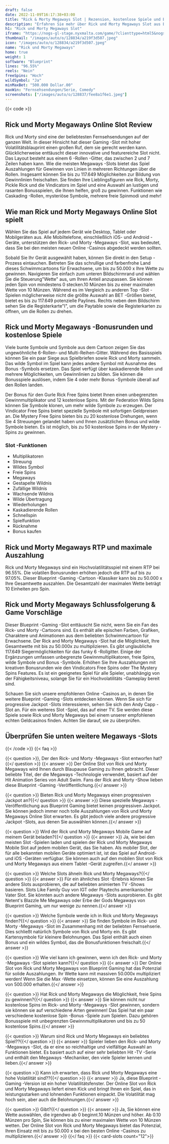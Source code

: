 ```yaml
---
draft: false
date: 2022-11-09T16:17:38+03:00
title: "Rick & Morty Megaways Slot | Rezension, kostenlose Spiele und Bonus"
description: "Erfahren Sie mehr über Rick und Morty Megaways Slot aus Blueprint Gaming und entdecken Sie die Details wie Auszahlungen, Volatilität, RTP und erhalten Sie kostenlose Spins und Casino -Bonus von den besten CA -Online -Casinos!"
h1: "Rick und Morty Megaways Slot"
iframe: "https://nogs-gl-stage.nyxmalta.com/game/?clienttype=html5&nogscurrency=USD&nogsgameid=380149&nogslang=en_us&nogsmode=demo&nogsoperatorid=241"
thumbnail: "/images/auto/o/128834/a219f3d507.jpeg"
icon: "/images/auto/o/128834/a219f3d507.jpeg"
name: "Rick und Morty Megaways"
home: true
weight: 1
software: "Blueprint"
lines: "96.55%"
reels: "Nein"
freeSpins: "Hoch"
wildSymbol: "Ja"
minMaxBet: "500.000 Dollar.00"
maxWin: "Fernsehsendungen/Serie, Comedy"
screenshots: ["/images/auto/o/128837/fee8a1f6e1.jpeg"]
---
```


{{< code >}}<h2>Rick und Morty Megaways Online Slot Review</h2><p>Rick und Morty sind eine der beliebtesten Fernsehsendungen auf der ganzen Welt. In dieser Hinsicht hat dieser Gaming -Slot mit hoher Volatilitätsblauprint einen großen Ruf, dem sie gerecht werden kann. Glücklicherweise enttäuscht dieser innovative und featurereiche Slot nicht. Das Layout besteht aus einem 6 -Rollen -Gitter, das zwischen 2 und 7 Zeilen haben kann. Wie die meisten Megaways -Slots bietet das Spiel Auszahlungen für Gewinnen von Linien in mehreren Richtungen über die Rollen. Insgesamt können Sie bis zu 117.649 Möglichkeiten zur Bildung von Gewinnlinien freischalten. Sie finden Ihre Lieblingsfiguren wie Rick, Morty, Pickle Rick und die Vindicators im Spiel und eine Auswahl an lustigen und rasanten Bonusspielen, die Ihnen helfen, groß zu gewinnen. Funktionen wie Caskading -Rollen, mysteriöse Symbole, mehrere freie Spinmodi und mehr!</p><h2>Wie man Rick und Morty Megaways Online Slot spielt</h2><p>Wählen Sie das Spiel auf jedem Gerät wie Desktop, Tablet oder Mobilgeräten aus. Alle Mobiltelefone, einschließlich iOS- und Android -Geräte, unterstützen den Rick- und Morty -Megaways -Slot, was bedeutet, dass Sie bei den meisten neuen Online -Casinos abgedeckt werden sollten.</p><p>Sobald Sie Ihr Gerät ausgewählt haben, können Sie direkt in den Setup -Prozess eintauchen. Betreten Sie das schrullige und farbenfrohe Land dieses Schwimmcartoons für Erwachsene, um bis zu 50.000 x Ihre Wette zu gewinnen. Navigieren Sie einfach zum unteren Bildschirmrand und wählen Sie die Steuerung"Wette" aus, um Ihren Anteil anzupassen. Sie können jeden Spin von mindestens 0 stecken.10 Münzen bis zu einer maximalen Wette von 10 Münzen. Während es im Vergleich zu anderen Top -Slot -Spielen möglicherweise nicht die größte Auswahl an BET -Größen bietet, bietet es bis zu 117.649 potenzielle Paylines. Rechts neben dem Bildschirm sehen Sie die Registerkarte"I", um die Paytable sowie die Registerkarten zu öffnen, um die Rollen zu drehen.</p><h2>Rick und Morty Megaways -Bonusrunden und kostenlose Spiele</h2><p>Viele bunte Symbole und Symbole aus dem Cartoon zeigen Sie das ungewöhnliche 6-Rollen- und Multi-Reihen-Gitter. Während des Basisspiels können Sie ein paar Siege aus Spielbriefen sowie Rick und Morty sammeln. Das wilde Symbol im Spiel kann jedes andere Symbol mit Ausnahme des Bonus -Symbols ersetzen. Das Spiel verfügt über kaskadierende Rollen und mehrere Möglichkeiten, um Gewinnlinien zu bilden. Sie können die Bonusspiele auslösen, indem Sie 4 oder mehr Bonus -Symbole überall auf den Rollen landen.</p><p>Der Bonus für den Gurle Rick Free Spins bietet Ihnen einen unbegrenzten Gewinnmultiplikator und 12 kostenlose Spins. Mit der Federation Wilds Spins können Sie Symbole klonen, um mehr wilde Symbole zu erzeugen. Der Vindicator Free Spins bietet spezielle Symbole mit sofortigen Geldpreisen an. Die Mystery Free Spins bieten bis zu 20 kostenlose Drehungen, wenn Sie 4 Streuungen gelandet haben und Ihnen zusätzlichen Bonus und wilde Symbole bieten. Es ist möglich, bis zu 50 kostenlose Spins in der Mystery -Spins zu gewinnen.</p><h3>
Slot -Funktionen</h3><ul>
<li></span>
Multiplikatoren</li>
<li></span>
Streuung</li>
<li></span>
Wildes Symbol</li>
<li></span>
Freie Spins</li>
<li></span>
Megaways</li>
<li></span>
Gestapelte Wildnis</li>
<li></span>
Zufällige Wildnis</li>
<li></span>
Wachsende Wildnis</li>
<li></span>
Wilde Übertragung</li>
<li></span>
Wiederholungen</li>
<li></span>
Kaskadierende Rollen</li>
<li></span>
Schnellspin</li>
<li></span>
Spielfunktion</li>
<li></span>
Rücknahme</li>
<li></span>
Bonus kaufen</li></ul><h2>Rick und Morty Megaways RTP und maximale Auszahlung</h2><p>Rick und Morty Megaways sind ein Hochvolatilitätsspiel mit einem RTP bei 96.55%. Die volatilen Bonusrunden erhöhen jedoch die RTP auf bis zu 97.05%. Dieser Blueprint -Gaming -Cartoon -Klassiker kann bis zu 50.000 x Ihre Gesamtwette auszahlen. Die Gesamtzahl der maximalen Wette beträgt 10 Einheiten pro Spin.</p><h2>Rick und Morty Megaways Schlussfolgerung & Game Vorschläge</h2><p>Dieser Blueprint -Gaming -Slot enttäuscht Sie nicht, wenn Sie ein Fan des Rick- und Morty -Cartoons sind. Es enthält alle epischen Farben, Grafiken, Charaktere und Animationen aus dem beliebten Schwimmcartoon für Erwachsene. Der Rick and Morty Megaways -Slot hat die Möglichkeit, Ihre Gesamtwette mit bis zu 50.000x zu multiplizieren. Es gibt unglaubliche 117.649 Siegermöglichkeiten für das funky 6 -Rollgitter. Einige der Ergänzungen umfassen unbegrenzte Gewinnmultiplikatoren, freie Spins, wilde Symbole und Bonus -Symbole. Erhöhen Sie Ihre Auszahlungen mit kreativen Bonusrunden wie den Vindicators Free Spins oder The Mystery Spins Features. Es ist ein geeignetes Spiel für alle Spieler, unabhängig von der Fähigkeitsniveau, solange Sie für ein Hochvolatilitäts -Gameplay bereit sind.</p><p>Schauen Sie sich unsere empfohlenen Online -Casinos an, in denen Sie weitere Blueprint -Gaming -Slots entdecken können. Wenn Sie sich für progressive Jackpot -Slots interessieren, sehen Sie sich den Andy Capp -Slot an. Für ein weiteres Slot -Spiel, das auf einer TV. Sie werden diese Spiele sowie Rick und Morty Megaways bei einem unserer empfohlenen echten Geldcasinos finden. Achten Sie darauf, sie zu überprüfen.</p><h2>Überprüfen Sie unten weitere Megaways -Slots</h2>
{{< /code >}}
{{< faq >}}

{{< question >}}, Der den Rick- und Morty -Megaways -Slot entworfen hat?{{</ question >}}
{{< answer >}} Der Online Slot von Rick und Morty Megaways wird Ihnen durch Blaupause Gaming zu Ihnen gebracht. Dieser beliebte Titel, der die Megaways -Technologie verwendet, basiert auf der Hit Animation Series von Adult Swim. Fans der Rick and Morty -Show lieben diese Blueprint -Gaming -Veröffentlichung.{{</ answer >}}

{{< question >}} Bieten Rick und Morty Megaways einen progressiven Jackpot an?{{</ question >}}
{{< answer >}} Diese spezielle Megaways -Veröffentlichung aus Blueprint Gaming bietet keinen progressiven Jackpot. Sie können jedoch immer noch tolle Auszahlungen von Rick und Morty Megaways Online Slot erwarten. Es gibt jedoch viele andere progressive Jackpot -Slots, aus denen Sie auswählen können.{{</ answer >}}

{{< question >}} Wird der Rick und Morty Megaways Mobile Game auf meinem Gerät beladen?{{</ question >}}
{{< answer >}} Ja, wie bei den meisten Slot -Spielen laden und spielen der Rick und Morty Megaways Mobile Slot auf jedem mobilen Gerät, das Sie haben. Als mobiler Slot, der für alle bekannten mobilen Geräte optimiert ist, ist das Spiel auf Android- und iOS -Geräten verfügbar. Sie können auch auf den mobilen Slot von Rick und Morty Megaways aus einem Tablet -Gerät zugreifen.{{</ answer >}}

{{< question >}} Welche Slots ähneln Rick und Morty Megaways?{{</ question >}}
{{< answer >}} Für ein ähnliches Slot -Erlebnis können Sie andere Slots ausprobieren, die auf beliebten animierten TV -Shows basieren. Slots Like Family Guy von IGT oder Playtechs amerikanischer Vater Slot. Sie könnten auch andere Megaways -Slots ausprobieren. Es gibt Netent's Blazzle Me Megaways oder Erbe der Gods Megaways von Blueprint Gaming, um nur wenige zu nennen.{{</ answer >}}

{{< question >}} Welche Symbole werde ich in Rick und Morty Megaways finden?{{</ question >}}
{{< answer >}} Sie finden Symbole im Rick- und Morty -Megaways -Slot im Zusammenhang mit der beliebten Fernsehserie. Dies schließt natürlich Symbole von Rick und Morty ein. Es gibt Kartensymbole für kleinere Belohnungen. Das Spiel enthält auch einen Bonus und ein wildes Symbol, das die Bonusfunktionen freischalt.{{</ answer >}}

{{< question >}} Wie viel kann ich gewinnen, wenn ich den Rick- und Morty -Megaways -Slot spielen kann?{{</ question >}}
{{< answer >}} Der Online Slot von Rick und Morty Megaways von Blueprint Gaming hat das Potenzial für solide Auszahlungen. Ihr Wette kann mit massiven 50.000x multipliziert werden! Wenn Sie die Max -Wette einsetzen, können Sie eine Auszahlung von 500.000 erhalten.{{</ answer >}}

{{< question >}} Hat Rick und Morty Megaways die Möglichkeit, freie Spins zu gewinnen?{{</ question >}}
{{< answer >}} Sie können nicht nur kostenlose Spins im Rick- und Morty -Megaways -Slot gewinnen, sondern sie können sie auf verschiedene Arten gewinnen! Das Spiel hat ein paar verschiedene kostenlose Spin -Bonus -Spiele zum Spielen. Dazu gehören Bonusspiele mit unbegrenzten Gewinnmultiplikatoren und bis zu 50 kostenlose Spins.{{</ answer >}}

{{< question >}} Warum sind Rick und Morty Megaways ein beliebtes Spiel??{{</ question >}}
{{< answer >}} Spieler lieben den Rick- und Morty -Megaways -Slot, da er eine so reichhaltige und vielfältige Auswahl an Funktionen bietet. Es basiert auch auf einer sehr beliebten Hit -TV -Serie und enthält den Megaways -Mechaniker, den viele Spieler kennen und lieben.{{</ answer >}}

{{< question >}} Kann ich erwarten, dass Rick und Morty Megaways eine hohe Volatilität sind??{{</ question >}}
{{< answer >}} Ja, diese Blueprint -Gaming -Version ist ein hoher Volatilitätsfenster. Der Online Slot von Rick und Morty Megaways liefert einen Kick und bringt Ihnen ein Spiel, das in leistungsstarken und lohnenden Funktionen einpackt. Die Volatilität mag hoch sein, aber auch die Belohnungen.{{</ answer >}}

{{< question >}} Gibt?{{</ question >}}
{{< answer >}} Ja, Sie können eine Wette auswählen, die irgendwo ab 0 beginnt.10 Münzen und höher. Ab 0.10 Münzen pro Spin, Sie können bis zu einer maximalen Wette von 10 Münzen wetten. Der Online Slot von Rick und Morty Megaways bietet das Potenzial, Ihren Einsatz mit bis zu 50.000 x bei den besten Online -Casinos zu multiplizieren.{{</ answer >}}
{{</ faq >}}
{{< card-slots count="12">}}